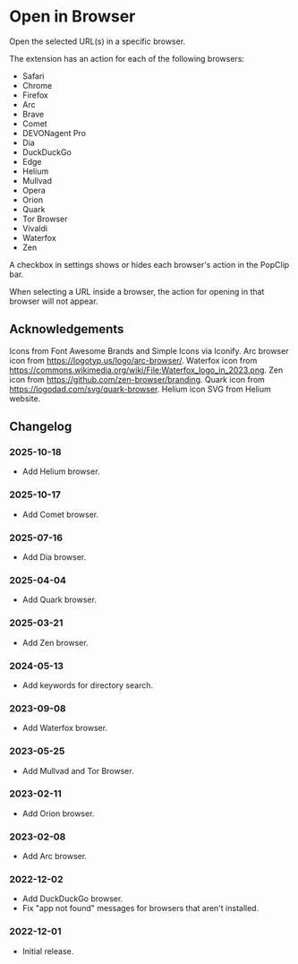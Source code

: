 # Open in Browser

Open the selected URL(s) in a specific browser.

The extension has an action for each of the following browsers:

- Safari
- Chrome
- Firefox
- Arc
- Brave
- Comet
- DEVONagent Pro
- Dia
- DuckDuckGo
- Edge
- Helium
- Mullvad
- Opera
- Orion
- Quark
- Tor Browser
- Vivaldi
- Waterfox
- Zen

A checkbox in settings shows or hides each browser's action in the PopClip bar.

When selecting a URL inside a browser, the action for opening in that browser
will not appear.

## Acknowledgements

Icons from Font Awesome Brands and Simple Icons via Iconify. Arc browser icon
from <https://logotyp.us/logo/arc-browser/>. Waterfox icon from
<https://commons.wikimedia.org/wiki/File:Waterfox_logo_in_2023.png>. Zen icon
from <https://github.com/zen-browser/branding>. Quark icon from
<https://logodad.com/svg/quark-browser>. Helium icon SVG from Helium website.

## Changelog

### 2025-10-18

- Add Helium browser.

### 2025-10-17

- Add Comet browser.

### 2025-07-16

- Add Dia browser.

### 2025-04-04

- Add Quark browser.

### 2025-03-21

- Add Zen browser.

### 2024-05-13

- Add keywords for directory search.

### 2023-09-08

- Add Waterfox browser.

### 2023-05-25

- Add Mullvad and Tor Browser.

### 2023-02-11

- Add Orion browser.

### 2023-02-08

- Add Arc browser.

### 2022-12-02

- Add DuckDuckGo browser.
- Fix "app not found" messages for browsers that aren't installed.

### 2022-12-01

- Initial release.

